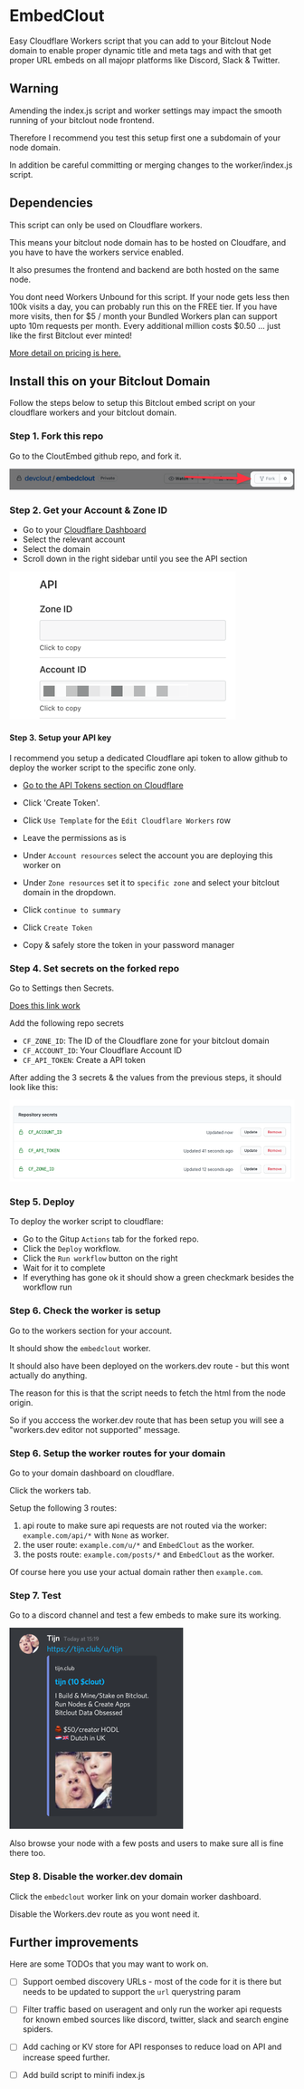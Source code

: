 # EmbedClout

Easy Cloudflare Workers script that you can add to your Bitclout Node domain to enable proper dynamic title and meta tags and with that get proper URL embeds on all majopr platforms like Discord, Slack & Twitter.

## Warning

Amending the index.js script and worker settings may impact the smooth running of your bitclout node frontend. 

Therefore I recommend you test this setup first one a subdomain of your node domain.

In addition be careful committing or merging changes to the worker/index.js script.


## Dependencies

This script can only be used on Cloudflare workers.

This means your bitclout node domain has to be hosted on Cloudfare, and you have to have the workers service enabled.

It also presumes the frontend and backend are both hosted on the same node.

You dont need Workers Unbound for this script. If your node gets less then 100k visits a day, you can probably run this on the FREE tier. If you have more visits, then for $5 / month your Bundled Workers plan can support upto 10m requests per month. Every additional million costs $0.50 ... just like the first Bitclout ever minted!

[More detail on pricing is here.](https://developers.cloudflare.com/workers/platform/pricing)


## Install this on your Bitclout Domain

Follow the steps below to setup this Bitclout embed script on your cloudflare workers and your bitclout domain.

### Step 1. Fork this repo

Go to the CloutEmbed github repo, and fork it.

![](./fork-repo.png)

### Step 2. Get your Account & Zone ID

* Go to your [Cloudflare Dashboard](https://dash.cloudflare.com/)
* Select the relevant account 
* Select the domain
* Scroll down in the right sidebar until you see the API section

![](./get-account-id.png)

#### Step 3. Setup your API key

I recommend you setup a dedicated Cloudflare api token to allow github to deploy the worker script to the specific zone only.

* [Go to the API Tokens section on Cloudflare](https://dash.cloudflare.com/profile/api-tokens)

* Click 'Create Token'.

* Click `Use Template` for the `Edit Cloudflare Workers` row

* Leave the permissions as is

* Under `Account resources` select the account you are deploying this worker on

* Under `Zone resources` set it to `specific zone` and select your bitclout domain in the dropdown.

* Click `continue to summary`

* Click `Create Token`

* Copy & safely store the token in your password manager


### Step 4. Set secrets on the forked repo

Go to Settings then Secrets.

[Does this link work](./settings/secrets/actions)

Add the following repo secrets

* `CF_ZONE_ID`: The ID of the Cloudflare zone for your bitclout domain
* `CF_ACCOUNT_ID`: Your Cloudflare Account ID
* `CF_API_TOKEN`: Create a API token

After adding the 3 secrets & the values from the previous steps, it should look like this:

![Secrets](./secrets.png)

### Step 5. Deploy

To deploy the worker script to cloudflare:

* Go to the Gitup `Actions` tab for the forked repo.
* Click the `Deploy` workflow.
* Click the `Run workflow` button on the right
* Wait for it to complete
* If everything has gone ok it should show a green checkmark besides the workflow run

### Step 6. Check the worker is setup

Go to the workers section for your account.

It should show the `embedclout` worker.

It should also have been deployed on the workers.dev route - but this wont actually do anything.

The reason for this is that the script needs to fetch the html from the node origin.

So if you acccess the worker.dev route that has been setup you will see a "workers.dev editor not supported" message.

### Step 6. Setup the worker routes for your domain

Go to  your domain dashboard on cloudflare.

Click the workers tab.

Setup the following 3 routes:

1. api route to make sure api requests are not routed via the worker:  `example.com/api/*` with `None` as worker.
2. the user route: `example.com/u/*` and `EmbedClout` as the worker.
3. the posts route: `example.com/posts/*` and `EmbedClout` as the worker.

Of course here you use your actual domain rather then `example.com`.

### Step 7. Test

Go to a discord channel and test a few embeds to make sure its working.

![](./discord.png)

Also browse your node with a few posts and users to make sure all is fine there too.

### Step 8. Disable the worker.dev domain

Click the `embedclout` worker link on your domain worker dashboard.

Disable the Workers.dev route as you wont need it.


## Further improvements

Here are some TODOs that you may want to work on.

* [ ] Support oembed discovery URLs - most of the code for it is there but needs to be updated to support the `url` querystring param

* [ ] Filter traffic based on useragent and only run the worker api requests for known embed sources like discord, twitter, slack and search engine spiders.

* [ ] Add caching or KV store for API responses to reduce load on API and increase speed further.

* [ ] Add build script to minifi index.js